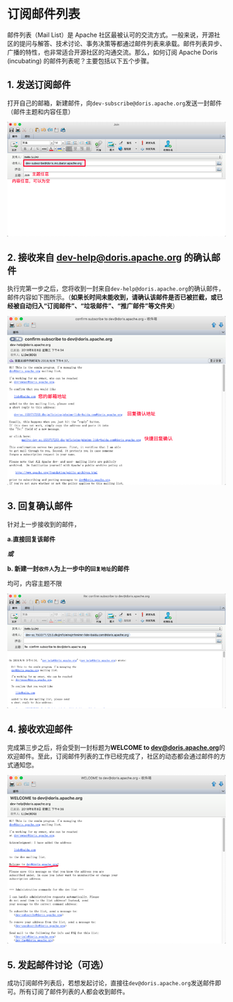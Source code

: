 # 订阅邮件列表

邮件列表（Mail List）是 Apache 社区最被认可的交流方式。一般来说，开源社区的提问与解答、技术讨论、事务决策等都通过邮件列表来承载。邮件列表异步、广播的特性，也非常适合开源社区的沟通交流。那么，如何订阅 Apache Doris (incubating) 的邮件列表呢？主要包括以下五个步骤。

## 1. 发送订阅邮件

打开自己的邮箱，新建邮件，向`dev-subscribe@doris.apache.org`发送一封邮件（邮件主题和内容任意）

![step1](../../../resources/images/subscribe-mail-list-step1.png)

## 2. 接收来自 dev-help@doris.apache.org 的确认邮件

执行完第一步之后，您将收到一封来自`dev-help@doris.apache.org`的确认邮件，邮件内容如下图所示。（**如果长时间未能收到，请确认该邮件是否已被拦截，或已经被自动归入“订阅邮件”、“垃圾邮件”、“推广邮件”等文件夹**）

![step2](../../../resources/images/subscribe-mail-list-step2.png)

## 3. 回复确认邮件

​针对上一步接收到的邮件，

​**a.直接回复该邮件**

​***或***

**b. 新建一封`收件人`为上一步中的`回复地址`的邮件**

​均可，内容主题不限

![step3](../../../resources/images/subscribe-mail-list-step3.png)


## 4. 接收欢迎邮件

​完成第三步之后，将会受到一封标题为**WELCOME to dev@doris.apache.org**的欢迎邮件。至此，订阅邮件列表的工作已经完成了，社区的动态都会通过邮件的方式通知您。

![step4](../../../resources/images/subscribe-mail-list-step4.png)


## 5. 发起邮件讨论（可选）

​成功订阅邮件列表后，若想发起讨论，直接往`dev@doris.apache.org`发送邮件即可。所有订阅了邮件列表的人都会收到邮件。
​
​